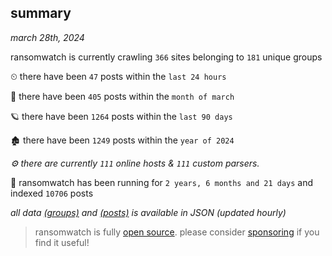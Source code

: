 
## summary
_march 28th, 2024_

ransomwatch is currently crawling `366` sites belonging to `181` unique groups

⏲ there have been `47` posts within the `last 24 hours`

🦈 there have been `405` posts within the `month of march`

🪐 there have been `1264` posts within the `last 90 days`

🏚 there have been `1249` posts within the `year of 2024`

_⚙️ there are currently `111` online hosts & `111` custom parsers._

🦕 ransomwatch has been running for `2 years, 6 months and 21 days` and indexed `10706` posts

_all data  [(groups)](http://ransomwhat.telemetry.ltd/groups) and [(posts)](http://ransomwhat.telemetry.ltd/posts) is available in JSON (updated hourly)_

> ransomwatch is fully [open source](https://github.com/joshhighet/ransomwatch#ransomwatch--). please consider [sponsoring](https://github.com/sponsors/joshhighet) if you find it useful!
